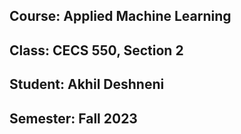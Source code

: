 ## Course: Applied Machine Learning 
## Class: CECS 550, Section 2
## Student:  Akhil Deshneni
## Semester: Fall 2023
